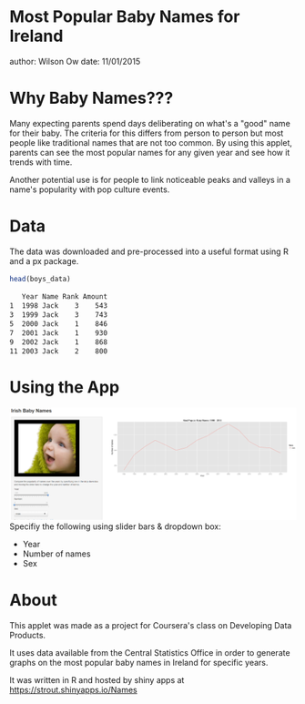 Most Popular Baby Names for Ireland
========================================================
author: Wilson Ow
date: 11/01/2015

Why Baby Names???
========================================================
Many expecting parents spend days deliberating on what's a "good" name for their baby. The criteria for this differs from person to person but most people like traditional names that are not too common. By using this applet, parents can see the most popular names for any given year and see how it trends with time.

Another potential use is for people to link noticeable peaks and valleys in a name's popularity with pop culture events.

Data
========================================================
The data was downloaded and pre-processed into a useful format using R and a px package.




```r
head(boys_data)
```

```
   Year Name Rank Amount
1  1998 Jack    3    543
3  1999 Jack    3    743
5  2000 Jack    1    846
7  2001 Jack    1    930
9  2002 Jack    1    868
11 2003 Jack    2    800
```

Using the App
========================================================
!["app""](myapp.png)
Specifiy the following using slider bars & dropdown box:
- Year
- Number of names
- Sex

About
========================================================

This applet was made as a project for Coursera's class on Developing Data Products. 

It uses data available from the Central Statistics Office in order to generate graphs on the most popular baby names in Ireland for specific years.

It was written in R and hosted by shiny apps at https://strout.shinyapps.io/Names

